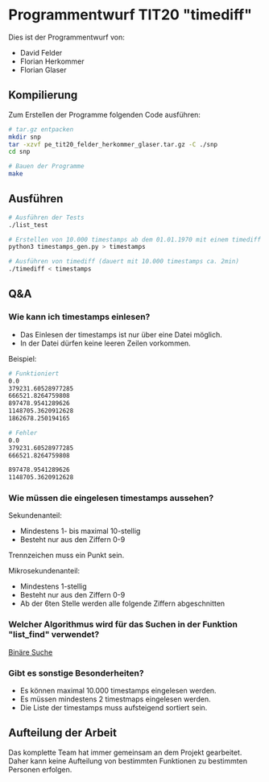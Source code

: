 # Programmentwurf TIT20 "timediff"

Dies ist der Programmentwurf von:
- David Felder
- Florian Herkommer
- Florian Glaser

## Kompilierung

Zum Erstellen der Programme folgenden Code ausführen:

```bash
# tar.gz entpacken
mkdir snp
tar -xzvf pe_tit20_felder_herkommer_glaser.tar.gz -C ./snp
cd snp

# Bauen der Programme
make
```

## Ausführen

```bash
# Ausführen der Tests
./list_test

# Erstellen von 10.000 timestamps ab dem 01.01.1970 mit einem timediff von 0 bis 1.000.000 Sekunden (floating point numbers)
python3 timestamps_gen.py > timestamps

# Ausführen von timediff (dauert mit 10.000 timestamps ca. 2min)
./timediff < timestamps
```

## Q&A

### Wie kann ich timestamps einlesen?

- Das Einlesen der timestamps ist nur über eine Datei möglich.
- In der Datei dürfen keine leeren Zeilen vorkommen.

Beispiel:
```bash
# Funktioniert
0.0
379231.60528977285
666521.8264759808
897478.9541289626
1148705.3620912628
1862678.250194165

# Fehler
0.0
379231.60528977285
666521.8264759808

897478.9541289626
1148705.3620912628
```

### Wie müssen die eingelesen timestamps aussehen?

Sekundenanteil:
- Mindestens 1- bis maximal 10-stellig
- Besteht nur aus den Ziffern 0-9

Trennzeichen muss ein Punkt sein.

Mikrosekundenanteil:
- Mindestens 1-stellig
- Besteht nur aus den Ziffern 0-9
- Ab der 6ten Stelle werden alle folgende Ziffern abgeschnitten

### Welcher Algorithmus wird für das Suchen in der Funktion "list_find" verwendet?
[Binäre Suche](https://de.wikipedia.org/wiki/Bin%C3%A4re_Suche)

### Gibt es sonstige Besonderheiten?
- Es können maximal 10.000 timestamps eingelesen werden.
- Es müssen mindestens 2 timestmaps eingelesen werden.
- Die Liste der timestamps muss aufsteigend sortiert sein.

## Aufteilung der Arbeit
Das komplette Team hat immer gemeinsam an dem Projekt gearbeitet. Daher kann keine Aufteilung von bestimmten Funktionen zu bestimmten Personen erfolgen.
